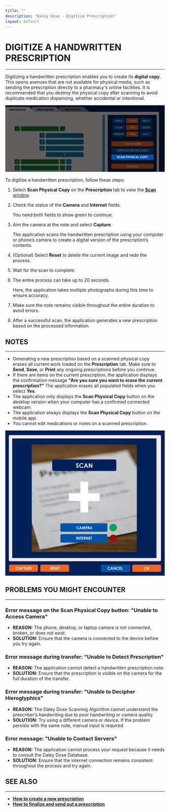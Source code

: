 ```yaml
---
title: ""
description: "Daley Dose - Digitize Prescription"
layout: default
---
```


# **DIGITIZE A HANDWRITTEN PRESCRIPTION**
---
Digitizing a handwritten prescription enables you to create its **digital copy**. This opens avenues that are not available for physical media, such as sending the prescription directly to a pharmacy's online facilities. It is recommended that you destroy the physical copy after scanning to avoid duplicate medication dispensing, whether accidental or intentional.

![Scan Button](/assets/images/daley-dose-home-window-parts-scan.png)  

To digitize a handwritten prescription, follow these steps:

1. Select **Scan Physical Copy** on the **Prescription** tab to view the [**Scan** window](/daleydose/window-scan).

2. Check the status of the **Camera** and **Internet** fields.

   You need both fields to show green to continue.

4. Aim the camera at the note and select **Capture**.

   The application scans the handwritten prescription using your computer or phone’s camera to create a digital version of the prescription’s contents.

5. (Optional) Select **Reset** to delete the current image and redo the process.

6. Wait for the scan to complete.

7. The entire process can take up to 20 seconds.

   Here, the application takes multiple photographs during this time to ensure accuracy.

8. Make sure the note remains visible throughout the entire duration to avoid errors.

9. After a successful scan, the application generates a new prescription based on the processed information.

## **NOTES**
---
   - Generating a new prescription based on a scanned physical copy erases all current work loaded on the **Prescription** tab. Make sure to **Send**, **Save**, or **Print** any ongoing prescriptions before you continue.
   - If there are items on the current prescription, the application displays the confirmation message **"Are you sure you want to erase the current prescription?"** The application erases all populated fields when you select **Yes**.
   - The application only displays the **Scan Physical Copy** button on the desktop version when your computer has a confirmed connected webcam.
   - The application always displays the **Scan Physical Copy** button on the mobile app.
   - You cannot edit medications or notes on a scanned prescription.

![Scan Window](/assets/images/daley-dose-scan-window.png)  

## **PROBLEMS YOU MIGHT ENCOUNTER**
---

### Error message on the **Scan Physical Copy** button: **"Unable to Access Camera"**
- **REASON:** The phone, desktop, or laptop camera is not connected, broken, or does not exist.
- **SOLUTION:** Ensure that the camera is connected to the device before you try again.

### Error message during transfer: **"Unable to Detect Prescription"**
- **REASON:** The application cannot detect a handwritten prescription note.
- **SOLUTION:** Ensure that the prescription is visible on the camera for the full duration of the transfer.

### Error message during transfer: **"Unable to Decipher Hieroglyphics"**
- **REASON:** The Daley Dose Scanning Algorithm cannot understand the prescriber’s handwriting due to poor handwriting or camera quality.
- **SOLUTION:** Try using a different camera or device. If the problem persists with the same note, manual input is required.

### Error message: **"Unable to Contact Servers"**
- **REASON:** The application cannot process your request because it needs to consult the Daley Dose Database.
- **SOLUTION:** Ensure that the internet connection remains consistent throughout the process and try again.

## **SEE ALSO**
---
- [**How to create a new prescription**](/daleydose/prescription-create-new)  
- [**How to finalize and send out a prescription**](/daleydose/prescription-finalize)
